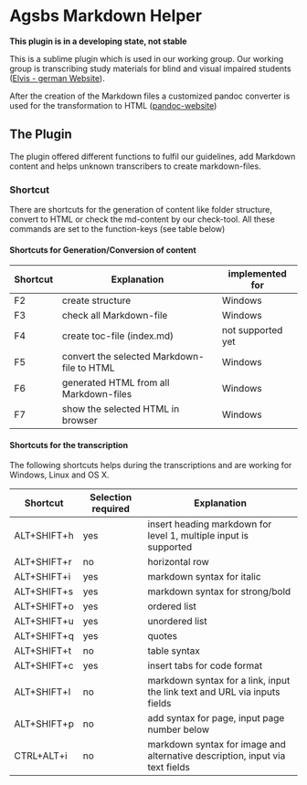 Agsbs Markdown Helper
===================

**This plugin is in a developing state, not stable**

This is a sublime plugin which is used in our working group. Our working group is transcribing study materials
for blind and visual impaired students ([Elvis - german Website](http://elvis.inf.tu-dresden.de)).

After the creation of the Markdown files a customized pandoc converter is used for the transformation to HTML 
([pandoc-website](http://johnmacfarlane.net/pandoc/))

## The Plugin
The plugin offered different functions to fulfil our guidelines, add Markdown content and 
helps unknown transcribers to create markdown-files.

### Shortcut

There are shortcuts for the generation of content like folder structure, convert to HTML or check the md-content by our check-tool. All these commands are set to the function-keys (see table below)

#### Shortcuts for Generation/Conversion of content

| Shortcut | Explanation                                | implemented for   |
| -----    | -------                                    | ---               |
| F2       | create structure                           | Windows           |
| F3       | check all Markdown-file                    | Windows           |
| F4       | create toc-file (index.md)                 | not supported yet |
| F5       | convert the selected Markdown-file to HTML | Windows           |
| F6       | generated HTML from all Markdown-files     | Windows           |
| F7       | show the selected HTML in browser          | Windows           |

#### Shortcuts for the transcription

The following shortcuts helps during the transcriptions and are working for Windows, Linux and OS X.

| Shortcut    | Selection required | Explanation                                                                  |
| ----------  | --------------     | -------------------------------------------------------------------------    |
| ALT+SHIFT+h | yes                | insert heading markdown for level 1, multiple input is supported             |
| ALT+SHIFT+r | no                 | horizontal row                                                               |
| ALT+SHIFT+i | yes                | markdown syntax for italic                                                   |
| ALT+SHIFT+s | yes                | markdown syntax for strong/bold                                              |
| ALT+SHIFT+o | yes                | ordered list                                                                 |
| ALT+SHIFT+u | yes                | unordered list                                                               |
| ALT+SHIFT+q | yes                | quotes                                                                       |
| ALT+SHIFT+t | no                 | table syntax                                                                 |
| ALT+SHIFT+c | yes                | insert tabs for code format                                                  |
| ALT+SHIFT+l | no                 | markdown syntax for a link, input the link text and URL via inputs fields    |
| ALT+SHIFT+p | no                 | add syntax for page, input page number below                                 |
| CTRL+ALT+i  | no                 | markdown syntax for image and alternative description, input via text fields |


